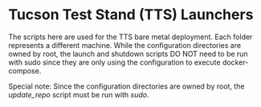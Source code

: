 # Tucson Test Stand (TTS) Launchers

The scripts here are used for the TTS bare metal deployment.
Each folder represents a different machine.
While the configuration directories are owned by root, the launch and shutdown scripts DO NOT need to be run with sudo since they are only using the configuration to execute docker-compose.

Special note: Since the configuration directories are owned by root, the *update_repo* script must be run with *sudo*.
